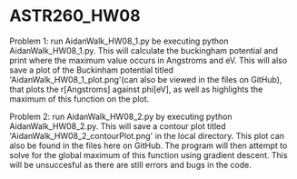# ASTR260_HW08
Problem 1: run AidanWalk_HW08_1.py be executing python AidanWalk_HW08_1.py. This will calculate the buckingham potential and print where the maximum value occurs in Angstroms and eV. This will also save a plot of the Buckinham potential titled 'AidanWalk_HW08_1_plot.png'(can also be viewed in the files on GitHub), that plots the r[Angstroms] against phi[eV], as well as highlights the maximum of this function on the plot. 

Problem 2: run AidanWalk_HW08_2.py by executing python AidanWalk_HW08_2.py. This will save a contour plot titled 'AidanWalk_HW08_2_contourPlot.png' in the local directory. This plot can also be found in the files here on GitHub. The program will then attempt to solve for the global maximum of this function using gradient descent. This will be unsuccesful as there are still errors and bugs in the code. 
